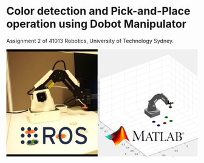 # Color detection and Pick-and-Place operation using Dobot Manipulator
Assignment 2 of 41013 Robotics, University of Technology Sydney.

![My Image](Pictures/Demo.png)

